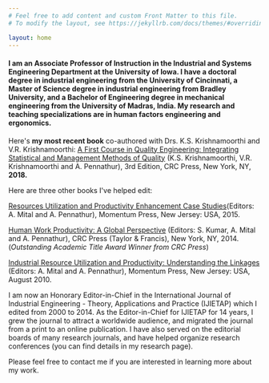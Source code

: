 ```yaml
---
# Feel free to add content and custom Front Matter to this file.
# To modify the layout, see https://jekyllrb.com/docs/themes/#overriding-theme-defaults

layout: home
---
```

#### I am an Associate Professor of Instruction in the Industrial and Systems Engineering Department at the University of Iowa. I have a doctoral degree in industrial engineering from the University of Cincinnati, a Master of Science degree in industrial engineering from Bradley University, and a Bachelor of Engineering degree in mechanical engineering from the University of Madras, India. My research and teaching specializations are in human factors engineering and ergonomics. 

Here's **my most recent book** co-authored with Drs. K.S. Krishnamoorthi and V.R. Krishnamoorthi: [A First Course in Quality Engineering: Integrating Statistical and Management Methods of Quality](https://www.crcpress.com/A-First-Course-in-Quality-Engineering-Integrating-Statistical-and-Management/Krishnamoorthi-Krishnamoorthi-Pennathur/p/book/9781498764209) (K.S. Krishnamoorthi, V.R. Krishnamoorthi and A. Pennathur), 3rd Edition, CRC Press, New York, NY, **2018.**

Here are three other books I've helped edit:

[Resources Utilization and Productivity Enhancement Case Studies](http://www.momentumpress.net/books/resources-utilization-and-productivity-enhancement-case-studies)(Editors: A. Mital and A. Pennathur), Momentum Press, New Jersey: USA, 2015.

[Human Work Productivity: A Global Perspective](https://www.crcpress.com/Human-Work-Productivity-A-Global-Perspective/Kumar-Mital-Pennathur/p/book/9781439874141) (Editors: S. Kumar, A. Mital and A. Pennathur), CRC Press (Taylor & Francis), New York, NY, 2014. (*Outstanding Academic Title Award Winner from CRC Press*)

[Industrial Resource Utilization and Productivity: Understanding the Linkages](http://www.momentumpress.net/books/industrial-resource-utilization-and-productivity) (Editors: A. Mital and A. Pennathur), Momentum Press, New Jersey: USA, August 2010.

I am now an Honorary Editor-in-Chief in the International Journal of Industrial Engineering - Theory, Applications and Practice (IJIETAP) which I edited from 2000 to 2014. As the Editor-in-Chief for IJIETAP for 14 years, I grew the journal to attract a worldwide audience, and migrated the journal from a print to an online publication. I have also served on the editorial boards of many research journals, and have helped organize research conferences (you can find details in my research page).  

Please feel free to contact me if you are interested in learning more about my work.